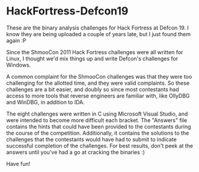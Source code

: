 HackFortress-Defcon19
=====================

These are the  binary analysis challenges for Hack Fortress at Defcon 19.
I know they are being uploaded a couple of years late, but I just found
them again :P

Since the ShmooCon 2011 Hack Fortress challenges were all written for Linux, 
I thought we'd mix things up and write Defcon's challenges for Windows.

A common complaint for the ShmooCon challenges was that they were too
challenging for the allotted time, and they were valid complaints. So these
challenges are a bit easier, and doubly so since most contestants had access
to more tools that reverse engineers are familiar with, like
OllyDBG and WinDBG, in addition to IDA.

The eight challenges were written in C using Microsoft Visual Studio, and were
intended to become more difficult each bracket. The "Answers" file contains the 
hints that could have been provided to the contestants during the course of the 
competition. Additionally, it contains the solutions to the challenges that
the contestants would have had to submit to indicate successful completion of 
the challenges. For best results, don't peek at the answers until you've had
a go at cracking the binaries :)

Have fun!
